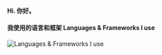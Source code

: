 #### Hi. 你好。

<!-- 

<a href="#stats" align="center">
  <picture>
    <source 
      srcset="https://github-readme-stats.vercel.app/api?username=mercutiojohn&count_private=true&show_icons=true&include_all_commits=true&show_owner=true&theme=github_dark&hide_border=true&bg_color=00000000"
      media="(prefers-color-scheme: dark)"
    />
    <source
      srcset="https://github-readme-stats.vercel.app/api?username=mercutiojohn&count_private=true&show_icons=true&include_all_commits=true&show_owner=true&theme=default&hide_border=true&bg_color=00000000"
      media="(prefers-color-scheme: light), (prefers-color-scheme: no-preference)"
    />
    <img src="https://github-readme-stats.vercel.app/api?username=mercutiojohn&count_private=true&show_icons=true&include_all_commits=true&show_owner=true&theme=transparent" />
  </picture>
</a>

-->

<!-- 
> [!TIP]  
> I do provide consulting and outsourcing services for enterprises and startups in AI infra & AI multi-modal, AI interactive, and Multi-Agent fields, if you are interested, please contact me at [me@mercutio.club](mailto:me@mercutio.club)
-->

#### 我使用的语言和框架 Languages & Frameworks I use

![Languages & Frameworks I use](https://skillicons.dev/icons?i=ts,react,nextjs,vue,k8s,python,vite,nuxtjs,tailwind,graphql,unity,threejs)


<!-- 

#### 最近的公开分享 Public sessions shared

> Full list open sourced in https://github.com/nekomeowww/talks

| 2025.06.11 @ Hong Kong KubeCon | 2025.05.10 @ Hangzhou Demo Day | 2025.04.12 @ Shanghai 模速空间 |
| --- | --- | --- |
| ![](https://github.com/user-attachments/assets/bd7b1e12-ddfe-4539-8102-6093db1dd9d2) | ![](https://github.com/user-attachments/assets/1486cc4a-9f14-42e4-9720-037736a6e0fe) | ![](https://github.com/user-attachments/assets/5cc04015-681d-4f6e-a0d2-91fd65dd2e3f) | 
| Links: [Slides](https://baizeai.github.io/talks/2025-06-11-kubecon-hk/#/1) | Links: [Slides](https://talks.ayaka.io/nekoayaka/2025-05-10-airi-how-we-recreated-it/) | Links: [Slides](https://talks.ayaka.io/nekoayaka/2025-04-13-what-is-mcp-and-how-it-helps/) |

#### 有趣的项目 Highlights

|Projects|Stars|Forks|
|:---|:---|:---|
|[AIRI](https://github.com/moeru-ai/airi): 💖🧸 A container of souls of AI waifu / virtual characters to bring them into our worlds, wishing to achieve Neuro-sama's altitude, completely LLM and AI driven, capable of realtime voice chat, Minecraft playing, Factorio playing. Can be run in Browser or Desktop. | ![Stars](https://img.shields.io/github/stars/moeru-ai/airi?style=flat-square&labelColor=343b41) | ![Forks](https://img.shields.io/github/forks/moeru-ai/airi?style=flat-square&labelColor=343b41) | 
|[Velin](https://github.com/luoling8192/velin): ✍️ Develop prompts with Vue SFC or Markdown like pro. | ![Stars](https://img.shields.io/github/stars/luoling8192/velin?style=flat-square&labelColor=343b41) | ![Forks](https://img.shields.io/github/forks/luoling8192/velin?style=flat-square&labelColor=343b41) | 
|[unSpeech](https://github.com/moeru-ai/unspeech): 💬 Your Text-to-Speech Services, All-in-One. | ![Stars](https://img.shields.io/github/stars/moeru-ai/unspeech?style=flat-square&labelColor=343b41) | ![Forks](https://img.shields.io/github/forks/moeru-ai/unspeech?style=flat-square&labelColor=343b41) | 
|[Drizzle ORM driver for DuckDB WASM](https://github.com/proj-airi/duckdb-wasm): 🦆📊 Easy to use wrapper and Drizzle ORM driver for DuckDB WASM | ![Stars](https://img.shields.io/github/stars/proj-airi/duckdb-wasm?style=flat-square&labelColor=343b41) | ![Forks](https://img.shields.io/github/forks/proj-airi/duckdb-wasm?style=flat-square&labelColor=343b41) | 
|[xsAI](https://github.com/moeru-ai/xsai): extra-small AI SDK alternative to [Vercel AI SDK](https://ai-sdk.dev/docs/introduction). | ![Stars](https://img.shields.io/github/stars/moeru-ai/xsai?style=flat-square&labelColor=343b41) | ![Forks](https://img.shields.io/github/forks/moeru-ai/xsai?style=flat-square&labelColor=343b41) | 
|[xsAI 🤗 Transformers.js provider](https://github.com/moeru-ai/xsai-transformers): 🤗💬 Transformers.js provider for xsAI. Running Embedding, Whisper, and LLMs right in your browser! | ![Stars](https://img.shields.io/github/stars/moeru-ai/xsai-transformers?style=flat-square&labelColor=343b41) | ![Forks](https://img.shields.io/github/forks/moeru-ai/xsai-transformers?style=flat-square&labelColor=343b41) | 
|[unrtel](https://github.com/unrteljs/unrtel): Unified RTEL (Read-Transform-Evaluate Loop) for JavaScript modules. | ![Stars](https://img.shields.io/github/stars/unrteljs/unrtel?style=flat-square&labelColor=343b41) | ![Forks](https://img.shields.io/github/forks/unrteljs/unrtel?style=flat-square&labelColor=343b41) | 
|[Neuri](https://github.com/lingticio/neuri-js): Simple and easy agent framework, include various of structured data manipulation, agent and function compositing, code editing, fs and more! | ![Stars](https://img.shields.io/github/stars/lingticio/neuri-js?style=flat-square&labelColor=343b41) | ![Forks](https://img.shields.io/github/forks/lingticio/neuri-js?style=flat-square&labelColor=343b41) | 
|[Ollama Operator](https://github.com/nekomeowww/ollama-operator): 🐫 Yet another operator for running large language models on Kubernetes with ease. Powered by Ollama! |![Stars](https://img.shields.io/github/stars/nekomeowww/ollama-operator?style=flat-square&labelColor=343b41)|![Forks](https://img.shields.io/github/forks/nekomeowww/ollama-operator?style=flat-square&labelColor=343b41)|
|[Factorio RCON API](https://github.com/nekomeowww/factorio-rcon-api): 🏭 Fully implemented wrapper for Factorio headless server console as RESTful and gRPC for easier management through APIs |![Stars](https://img.shields.io/github/stars/nekomeowww/factorio-rcon-api?style=flat-square&labelColor=343b41)|![Forks](https://img.shields.io/github/forks/nekomeowww/factorio-rcon-api?style=flat-square&labelColor=343b41)|
|[Nolebase Integrations](https://github.com/nolebase/integrations): ✍️ A collection of diverse documentation engineering tools. |![Stars](https://img.shields.io/github/stars/nolebase/integrations?style=flat-square&labelColor=343b41)|![Forks](https://img.shields.io/github/forks/nolebase/integrations?style=flat-square&labelColor=343b41)|
|[Obsidian Plugin UnoCSS](https://github.com/nolebase/obsidian-plugin-unocss): 🖼️ UnoCSS, right in Obsidian |![Stars](https://img.shields.io/github/stars/nolebase/obsidian-plugin-unocss?style=flat-square&labelColor=343b41)|![Forks](https://img.shields.io/github/forks/nolebase/obsidian-plugin-unocss?style=flat-square&labelColor=343b41)|
|[Obsidian Plugin Vue](https://github.com/nolebase/obsidian-plugin-vue): 🖼️ Vue, right in Obsidian |![Stars](https://img.shields.io/github/stars/nolebase/obsidian-plugin-vue?style=flat-square&labelColor=343b41)|![Forks](https://img.shields.io/github/forks/nolebase/obsidian-plugin-vue?style=flat-square&labelColor=343b41)|
|[Qrs](https://github.com/qifi-dev/qrs): 📱 Stream data through multiple series of QR codes | ![Stars](https://img.shields.io/github/stars/qifi-dev/qrs?style=flat-square&labelColor=343b41) | ![Forks](https://img.shields.io/github/forks/qifi-dev/qrs?style=flat-square&labelColor=343b41) | 

-->
